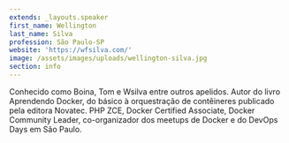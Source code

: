 ```yaml
---
extends: _layouts.speaker
first_name: Wellington
last_name: Silva
profession: São Paulo-SP
website: 'https://wfsilva.com/'
image: /assets/images/uploads/wellington-silva.jpg
section: info
---
```


Conhecido como Boina, Tom e Wsilva entre outros apelidos. Autor do livro Aprendendo Docker, do básico à orquestração de contêineres publicado pela editora Novatec. PHP ZCE, Docker Certified Associate, Docker Community Leader, co-organizador dos meetups de Docker e do DevOps Days em São Paulo.
